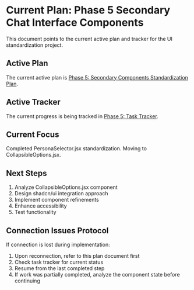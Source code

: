 # Current Plan: Phase 5 Secondary Chat Interface Components

This document points to the current active plan and tracker for the UI standardization project.

## Active Plan

The current active plan is [Phase 5: Secondary Components Standardization Plan](phase5_secondary_components_plan.md).

## Active Tracker

The current progress is being tracked in [Phase 5: Task Tracker](phase5_task_tracker.md).

## Current Focus

Completed PersonaSelector.jsx standardization. Moving to CollapsibleOptions.jsx.

## Next Steps

1. Analyze CollapsibleOptions.jsx component
2. Design shadcn/ui integration approach
3. Implement component refinements
4. Enhance accessibility
5. Test functionality

## Connection Issues Protocol

If connection is lost during implementation:
1. Upon reconnection, refer to this plan document first
2. Check task tracker for current status
3. Resume from the last completed step
4. If work was partially completed, analyze the component state before continuing